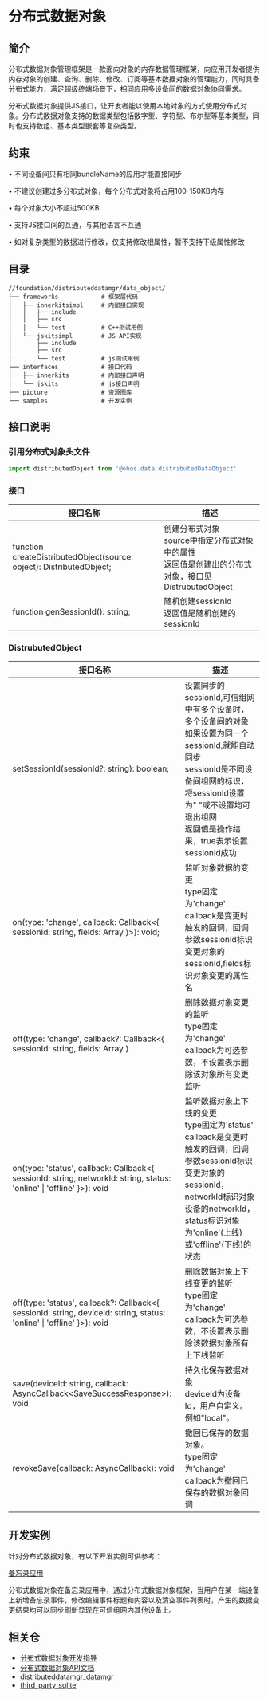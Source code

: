 # 分布式数据对象
## 简介
分布式数据对象管理框架是一款面向对象的内存数据管理框架，向应用开发者提供内存对象的创建、查询、删除、修改、订阅等基本数据对象的管理能力，同时具备分布式能力，满足超级终端场景下，相同应用多设备间的数据对象协同需求。

分布式数据对象提供JS接口，让开发者能以使用本地对象的方式使用分布式对象。分布式数据对象支持的数据类型包括数字型、字符型、布尔型等基本类型，同时也支持数组、基本类型嵌套等复杂类型。

## 约束

•	不同设备间只有相同bundleName的应用才能直接同步

•	不建议创建过多分布式对象，每个分布式对象将占用100-150KB内存

•	每个对象大小不超过500KB

•	支持JS接口间的互通，与其他语言不互通

•	如对复杂类型的数据进行修改，仅支持修改根属性，暂不支持下级属性修改

## 目录

```
//foundation/distributeddatamgr/data_object/
├── frameworks            # 框架层代码
│   ├── innerkitsimpl     # 内部接口实现
│   │   ├── include
│   │   ├── src
│   │   └── test          # C++测试用例
│   └── jskitsimpl        # JS API实现
│       ├── include
│       ├── src
│       └── test          # js测试用例
├── interfaces            # 接口代码
│   ├── innerkits         # 内部接口声明
│   └── jskits            # js接口声明
├── picture               # 资源图库
└── samples               # 开发实例
```

## 接口说明

### 引用分布式对象头文件

```js
import distributedObject from '@ohos.data.distributedDataObject'
```

### 接口

| 接口名称                                                     | 描述                                                         |
| ------------------------------------------------------------ | ------------------------------------------------------------ |
| function createDistributedObject(source: object): DistributedObject; | 创建分布式对象<br>source中指定分布式对象中的属性<br>返回值是创建出的分布式对象，接口见DistrubutedObject |
| function genSessionId(): string;                             | 随机创建sessionId<br>返回值是随机创建的sessionId             |

### DistrubutedObject

| 接口名称                                                     | 描述                                                         |
| ------------------------------------------------------------ | ------------------------------------------------------------ |
| setSessionId(sessionId?: string): boolean;                   | 设置同步的sessionId,可信组网中有多个设备时，多个设备间的对象如果设置为同一个sessionId,就能自动同步<br>sessionId是不同设备间组网的标识，将sessionId设置为" "或不设置均可退出组网<br>返回值是操作结果，true表示设置sessionId成功 |
| on(type: 'change', callback: Callback<{ sessionId: string, fields: Array<string> }>): void; | 监听对象数据的变更<br>type固定为'change'<br>callback是变更时触发的回调，回调参数sessionId标识变更对象的sessionId,fields标识对象变更的属性名 |
| off(type: 'change', callback?: Callback<{ sessionId: string, fields: Array<string> } | 删除数据对象变更的监听<br>type固定为'change'<br>callback为可选参数，不设置表示删除该对象所有变更监听 |
| on(type: 'status', callback: Callback<{ sessionId: string, networkId: string, status: 'online' \| 'offline' }>): void | 监听数据对象上下线的变更<br/>type固定为'status'<br/>callback是变更时触发的回调，回调参数sessionId标识变更对象的sessionId，networkId标识对象设备的networkId，status标识对象为'online'(上线)或'offline'(下线)的状态 |
| off(type: 'status', callback?: Callback<{ sessionId: string, deviceId: string, status: 'online' \| 'offline' }>): void | 删除数据对象上下线变更的监听<br/>type固定为'change'<br/>callback为可选参数，不设置表示删除该数据对象所有上下线监听 |
| save(deviceId: string, callback: AsyncCallback&lt;SaveSuccessResponse&gt;): void | 持久化保存数据对象<br/>deviceId为设备Id，用户自定义。例如"local"。<br/> |
| revokeSave(callback: AsyncCallback<RevokeSaveSuccessResponse>): void | 撤回已保存的数据对象。<br/>type固定为'change'<br/>callback为撤回已保存的数据对象回调 |



## 开发实例

针对分布式数据对象，有以下开发实例可供参考：

[备忘录应用](https://gitee.com/openharmony/distributeddatamgr_objectstore/tree/master/samples/distributedNotepad)

分布式数据对象在备忘录应用中，通过分布式数据对象框架，当用户在某一端设备上新增备忘录事件，修改编辑事件标题和内容以及清空事件列表时，产生的数据变更结果均可以同步刷新显现在可信组网内其他设备上。

## 相关仓
- [分布式数据对象开发指导](https://gitee.com/openharmony/docs/blob/master/zh-cn/application-dev/database/database-distributedobject-guidelines.md)
- [分布式数据对象API文档](https://gitee.com/openharmony/docs/blob/master/zh-cn/application-dev/reference/apis/js-apis-data-distributedobject.md)
- [distributeddatamgr\_datamgr](https://gitee.com/openharmony/distributeddatamgr_datamgr)
- [third\_party\_sqlite](https://gitee.com/openharmony/third_party_sqlite)
